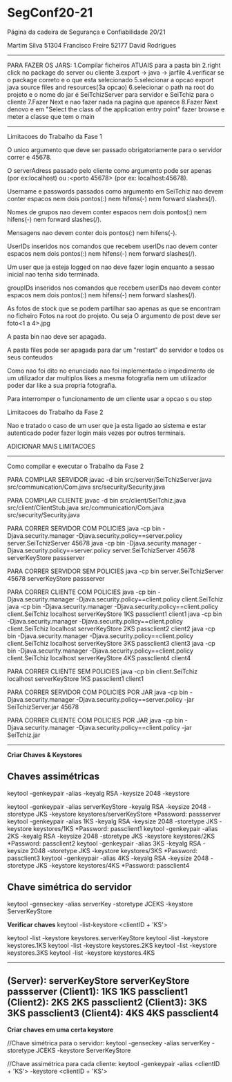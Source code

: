 # SegConf20-21
Página da cadeira de Segurança e Confiabilidade 20/21 

Martim Silva 51304
Francisco Freire 52177
David Rodrigues 


----------------------

PARA FAZER OS JARS:
1.Compilar ficheiros ATUAIS para a pasta bin
2.right click no package do server ou cliente
3.export -> java -> jarfile
4.verificar se o package correto e o que esta selecionado
5.selecionar a opcao export java source files and resources(3a opcao)
6.selecionar o path na root do projeto e o nome do jar é SeiTchizServer para servidor e SeiTchiz para o cliente
7.Fazer Next e nao fazer nada na pagina que aparece
8.Fazer Next denovo e em "Select the class of the application entry point" fazer browse
e meter a classe que tem o main

----------------------
Limitacoes do Trabalho da Fase 1

O unico argumento que deve ser passado obrigatoriamente para o servidor correr e 45678.

O serverAdress passado pelo cliente como argumento pode ser apenas <endereco IP> (por ex:localhost) ou <endereco IP>:<porto 45678> (por ex: localhost:45678).

Username e passwords passados como argumento em SeiTchiz nao devem conter espacos nem dois pontos(:) nem hifens(-) nem forward slashes(/).

Nomes de grupos nao devem conter espacos nem dois pontos(:) nem hifens(-) nem forward slashes(/).

Mensagens nao devem conter dois pontos(:) nem hifens(-).

UserIDs inseridos nos comandos que recebem userIDs nao devem conter espacos nem dois pontos(:) nem hifens(-) nem forward slashes(/).

Um user que ja esteja logged on nao deve fazer login enquanto a sessao inicial nao tenha sido terminada.

groupIDs inseridos nos comandos que recebem userIDs nao devem conter espacos nem dois pontos(:) nem hifens(-) nem forward slashes(/).

As fotos de stock que se podem partilhar sao apenas as que se encontram no ficheiro Fotos na root do projeto.
Ou seja O argumento <photo> de post deve ser foto<1 a 4>.jpg

A pasta bin nao deve ser apagada.

A pasta files pode ser apagada para dar um "restart" do servidor e todos os seus conteudos

Como nao foi dito no enunciado nao foi implementado o impedimento de um utilizador dar multiplos likes a mesma fotografia nem um utilizador poder dar like a sua propria fotografia.

Para interromper o funcionamento de um cliente usar a opcao s ou stop

Limitacoes do Trabalho da Fase 2

Nao e tratado o caso de um user que ja esta ligado ao sistema e estar autenticado poder fazer login mais vezes por outros terminais. 

ADICIONAR MAIS LIMITACOES


----------------------
Como compilar e executar o Trabalho da Fase 2

PARA COMPILAR SERVIDOR
javac -d bin src/server/SeiTchizServer.java src/communication/Com.java src/security/Security.java

PARA COMPILAR CLIENTE
javac -d bin src/client/SeiTchiz.java src/client/ClientStub.java src/communication/Com.java src/security/Security.java

PARA CORRER SERVIDOR COM POLICIES
java -cp bin -Djava.security.manager -Djava.security.policy==server.policy server.SeiTchizServer 45678 <keystore> <keystore-password>
java -cp bin -Djava.security.manager -Djava.security.policy==server.policy server.SeiTchizServer 45678 serverKeyStore passserver

PARA CORRER SERVIDOR SEM POLICIES
java -cp bin server.SeiTchizServer 45678 serverKeyStore passserver

PARA CORRER CLIENTE COM POLICIES
java -cp bin -Djava.security.manager -Djava.security.policy==client.policy client.SeiTchiz <serverAddress> <truststore> <keystore> <keystore-password> <clientID>
java -cp bin -Djava.security.manager -Djava.security.policy==client.policy client.SeiTchiz localhost serverKeyStore 1KS passclient1 client1
java -cp bin -Djava.security.manager -Djava.security.policy==client.policy client.SeiTchiz localhost serverKeyStore 2KS passclient2 client2
java -cp bin -Djava.security.manager -Djava.security.policy==client.policy client.SeiTchiz localhost serverKeyStore 3KS passclient3 client3
java -cp bin -Djava.security.manager -Djava.security.policy==client.policy client.SeiTchiz localhost serverKeyStore 4KS passclient4 client4

PARA CORRER CLIENTE SEM POLICIES
java -cp bin client.SeiTchiz localhost serverKeyStore 1KS passclient1 client1

PARA CORRER SERVIDOR COM POLICIES POR JAR
java -cp bin -Djava.security.manager -Djava.security.policy==server.policy -jar SeiTchizServer.jar 45678 <keystore> <keystore-password>

PARA CORRER CLIENTE COM POLICIES POR JAR
java -cp bin -Djava.security.manager -Djava.security.policy==client.policy -jar SeiTchiz.jar <serverAddress> <truststore> <keystore> <keystore-password> <clientID>

----------------------

**Criar Chaves & Keystores**

## Chaves assimétricas
keytool -genkeypair -alias <ALIASDACHAVE> -keyalg RSA -keysize 2048 -keystore <NOMEFICHEIROKEYSTORE>

keytool -genkeypair -alias serverKeyStore -keyalg RSA -keysize 2048 -storetype JKS -keystore keystores/serverKeyStore 
*Password: passserver
keytool -genkeypair -alias 1KS -keyalg RSA -keysize 2048 -storetype JKS -keystore keystores/1KS
*Password: passclient1
keytool -genkeypair -alias 2KS -keyalg RSA -keysize 2048 -storetype JKS -keystore keystores/2KS
*Password: passclient2
keytool -genkeypair -alias 3KS -keyalg RSA -keysize 2048 -storetype JKS -keystore keystores/3KS
*Password: passclient3
keytool -genkeypair -alias 4KS -keyalg RSA -keysize 2048 -storetype JKS -keystore keystores/4KS
*Password: passclient4

## Chave simétrica do servidor 
keytool -genseckey -alias serverKey -storetype JCEKS -keystore ServerKeyStore


**Verificar chaves**
keytool -list-keystore <clientID + 'KS'>

keytool -list -keystore keystores.serverKeyStore
keytool -list -keystore keystores.1KS
keytool -list -keystore keystores.2KS
keytool -list -keystore keystores.3KS
keytool -list -keystore keystores.4KS

------------------------------------------------------------------
(Server):      serverKeyStore   serverKeyStore       passserver
(Client1):          1KS             1KS              passclient1
(Client2):          2KS             2KS              passclient2
(Client3):          3KS             3KS              passclient3
(Client4):          4KS             4KS              passclient4
                <keystore>        <alias>            <password>
------------------------------------------------------------------

**Criar chaves em uma certa keystore**

//Chave simétrica para o servidor:
keytool -genseckey -alias serverKey -storetype JCEKS -keystore ServerKeyStore

//Chave assimétrica para cada cliente:
keytool -genkeypair -alias <clientID + 'KS'> -keystore <clientID + 'KS'>
